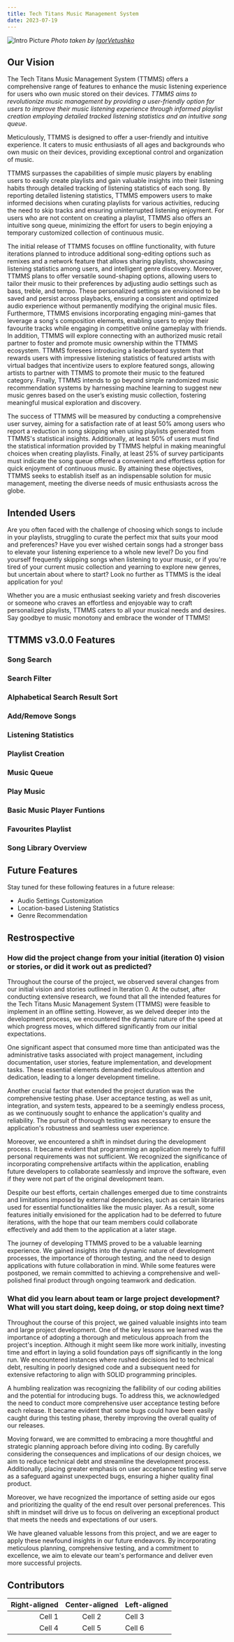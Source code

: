 ```yaml
---
title: Tech Titans Music Management System
date: 2023-07-19
---
```



![Intro Picture](https://raw.githubusercontent.com/TechTitans-UofM/techtitans-uofm.github.io/main/assets/stock-photo-happy-man-listening-music-headphones.jpg)
*Photo taken by [IgorVetushko](https://create.vista.com/portfolio-photos/12982378/)*

## Our Vision
The Tech Titans Music Management System (TTMMS) offers a comprehensive range of features to enhance the music listening experience for users who own music stored on their devices. *TTMMS aims to revolutionize music management by providing a user-friendly option for users to improve their music listening experience through informed playlist creation employing detailed tracked listening statistics and an intuitive song queue*.

Meticulously, TTMMS is designed to offer a user-friendly and intuitive experience. It caters to music enthusiasts of all ages and backgrounds who own music on their devices, providing exceptional control and organization of music.

TTMMS surpasses the capabilities of simple music players by enabling users to easily create playlists and gain valuable insights into their listening habits through detailed tracking of listening statistics of each song. By reporting detailed listening statistics, TTMMS empowers users to make informed decisions when curating playlists for various activities, reducing the need to skip tracks and ensuring uninterrupted listening enjoyment.  For users who are not content on creating a playlist, TTMMS also offers an intuitive song queue, minimizing the effort for users to begin enjoying a temporary customized collection of continuous music.

The initial release of TTMMS focuses on offline functionality, with future iterations planned to introduce additional song-editing options such as remixes and a network feature that allows sharing playlists, showcasing listening statistics among users, and intelligent genre discovery.  Moreover, TTMMS plans to offer versatile sound-shaping options, allowing users to tailor their music to their preferences by adjusting audio settings such as bass, treble, and tempo. These personalized settings are envisioned to be saved and persist across playbacks, ensuring a consistent and optimized audio experience without permanently modifying the original music files.  Furthermore, TTMMS envisions incorporating engaging mini-games that leverage a song's composition elements, enabling users to enjoy their favourite tracks while engaging in competitive online gameplay with friends.  In addition, TTMMS will explore connecting with an authorized music retail partner to foster and promote music ownership within the TTMMS ecosystem.  TTMMS foresees introducing a leaderboard system that rewards users with impressive listening statistics of featured artists with virtual badges that incentivize users to explore featured songs, allowing artists to partner with TTMMS to promote their music to the featured category.  Finally, TTMMS intends to go beyond simple randomized music recommendation systems by harnessing machine learning to suggest new music genres based on the user’s existing music collection, fostering meaningful musical exploration and discovery.

The success of TTMMS will be measured by conducting a comprehensive user survey, aiming for a satisfaction rate of at least 50% among users who report a reduction in song skipping when using playlists generated from TTMMS's statistical insights. Additionally, at least 50% of users must find the statistical information provided by TTMMS helpful in making meaningful choices when creating playlists. Finally, at least 25% of survey participants must indicate the song queue offered a convenient and effortless option for quick enjoyment of continuous music. By attaining these objectives, TTMMS seeks to establish itself as an indispensable solution for music management, meeting the diverse needs of music enthusiasts across the globe.

## Intended Users
Are you often faced with the challenge of choosing which songs to include in your playlists, struggling to curate the perfect mix that suits your mood and preferences?  Have you ever wished certain songs had a stronger bass to elevate your listening experience to a whole new level?  Do you find yourself frequently skipping songs when listening to your music, or if you're tired of your current music collection and yearning to explore new genres, but uncertain about where to start?  Look no further as TTMMS is the ideal application for you!

Whether you are a music enthusiast seeking variety and fresh discoveries or someone who craves an effortless and enjoyable way to craft personalized playlists, TTMMS caters to all your musical needs and desires. Say goodbye to music monotony and embrace the wonder of TTMMS!

## TTMMS v3.0.0 Features

### Song Search

### Search Filter

### Alphabetical Search Result Sort

### Add/Remove Songs

### Listening Statistics

### Playlist Creation

### Music Queue

### Play Music

### Basic Music Player Funtions

### Favourites Playlist

### Song Library Overview

## Future Features

Stay tuned for these following features in a future release:

- Audio Settings Customization
- Location-based Listening Statistics
- Genre Recommendation


## Restrospective

### How did the project change from your initial (iteration 0) vision or stories, or did it work out as predicted?

Throughout the course of the project, we observed several changes from our initial vision and stories outlined in Iteration 0. At the outset, after conducting extensive research, we found that all the intended features for the Tech Titans Music Management System (TTMMS) were feasible to implement in an offline setting. However, as we delved deeper into the development process, we encountered the dynamic nature of the speed at which progress moves, which differed significantly from our initial expectations.

One significant aspect that consumed more time than anticipated was the administrative tasks associated with project management, including documentation, user stories, feature implementation, and development tasks. These essential elements demanded meticulous attention and dedication, leading to a longer development timeline.

Another crucial factor that extended the project duration was the comprehensive testing phase. User acceptance testing, as well as unit, integration, and system tests, appeared to be a seemingly endless process, as we continuously sought to enhance the application's quality and reliability. The pursuit of thorough testing was necessary to ensure the application's robustness and seamless user experience.

Moreover, we encountered a shift in mindset during the development process. It became evident that programming an application merely to fulfill personal requirements was not sufficient. We recognized the significance of incorporating comprehensive artifacts within the application, enabling future developers to collaborate seamlessly and improve the software, even if they were not part of the original development team.

Despite our best efforts, certain challenges emerged due to time constraints and limitations imposed by external dependencies, such as certain libraries used for essential functionalities like the music player. As a result, some features initially envisioned for the application had to be deferred to future iterations, with the hope that our team members could collaborate effectively and add them to the application at a later stage.

The journey of developing TTMMS proved to be a valuable learning experience. We gained insights into the dynamic nature of development processes, the importance of thorough testing, and the need to design applications with future collaboration in mind. While some features were postponed, we remain committed to achieving a comprehensive and well-polished final product through ongoing teamwork and dedication.

### What did you learn about team or large project development? What will you start doing, keep doing, or stop doing next time?

Throughout the course of this project, we gained valuable insights into team and large project development. One of the key lessons we learned was the importance of adopting a thorough and meticulous approach from the project's inception. Although it might seem like more work initially, investing time and effort in laying a solid foundation pays off significantly in the long run. We encountered instances where rushed decisions led to technical debt, resulting in poorly designed code and a subsequent need for extensive refactoring to align with SOLID programming principles.

A humbling realization was recognizing the fallibility of our coding abilities and the potential for introducing bugs. To address this, we acknowledged the need to conduct more comprehensive user acceptance testing before each release. It became evident that some bugs could have been easily caught during this testing phase, thereby improving the overall quality of our releases.

Moving forward, we are committed to embracing a more thoughtful and strategic planning approach before diving into coding. By carefully considering the consequences and implications of our design choices, we aim to reduce technical debt and streamline the development process. Additionally, placing greater emphasis on user acceptance testing will serve as a safeguard against unexpected bugs, ensuring a higher quality final product.

Moreover, we have recognized the importance of setting aside our egos and prioritizing the quality of the end result over personal preferences. This shift in mindset will drive us to focus on delivering an exceptional product that meets the needs and expectations of our users.

We have gleaned valuable lessons from this project, and we are eager to apply these newfound insights in our future endeavors. By incorporating meticulous planning, comprehensive testing, and a commitment to excellence, we aim to elevate our team's performance and deliver even more successful projects.

## Contributors

| Right-aligned | Center-aligned | Left-aligned |
| -------------:|:--------------:|:------------ |
|   Cell 1      |    Cell 2      | Cell 3       |
|   Cell 4      |    Cell 5      | Cell 6       |

